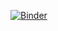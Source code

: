 [![Binder](https://mybinder.org/badge_logo.svg)](https://mybinder.org/v2/gh/jvounik/projet-ia/blob/main/notebook.ipynb/main)
